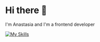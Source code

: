 # Hi there 👋
I'm Anastasia and I'm a frontend developer

[![My Skills](https://skillicons.dev/icons?i=html,css,js,sass,tailwind,vite,react,nextjs,npm,git,github,vscode,figma)](https://skillicons.dev)

<!---
anastasiacheb/anastasiacheb is a ✨ special ✨ repository because its `README.md` (this file) appears on your GitHub profile.
You can click the Preview link to take a look at your changes.
--->
